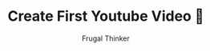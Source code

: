 ---
layout: ../../layouts/GoalPost.astro
title: Create First Youtube Video 🎥
author: Frugal Thinker
description: "Create First Youtube Video"
pubDate: 2022-08-08
tags: ["goal", "victory","milestone"]
targetDate: "2024-12-31"
status: "On-Track"
---
